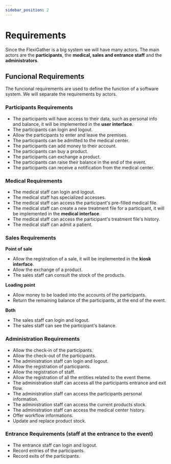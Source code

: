 ```yaml
---
sidebar_position: 2
---
```


# Requirements

Since the FlexiGather is a big system we will have many actors. The main actors are the **participants**, the **medical, sales and entrance staff** and the **administrators**.

## Funcional Requirements

The funcional requirements are used to define the function of a software system.
We will separate the requirements by actors.

### Participants Requirements

- The participants will have access to their data, such as personal info and balance, it will be implemented in the **user interface**.
- The participants can login and logout.
- Allow the participants to enter and leave the premises.
- The participants can be admitted to the medical center.
- The participants can add money to their account.
- The participants can buy a product.
- The participants can exchange a product.
- The participants can raise their balance in the end of the event.
- The participants can receive a notification from the medical center.

### Medical Requirements

- The medical staff can login and logout.
- The medical staff has specialized accesses.
- The medical staff can access the participant's pre-filled medical file.
- The medical staff can create a new treatment file for a participant, it will be implemented in the **medical interface**.
- The medical staff can access the participant's treatment file's history.
- The medical staff can admit a patient.

### Sales Requirements

**Point of sale**
- Allow the registration of a sale, it will be implemented in the **kiosk interface**.
- Allow the exchange of a product.
- The sales staff can consult the stock of the products.

**Loading point**
- Allow money to be loaded into the accounts of the participants.
- Return the remaining balance of the participants, at the end of the event.

**Both**
- The sales staff can login and logout.
- The sales staff can see the participant's balance.

### Administration Requirements

- Allow the check-in of the participants.
- Allow the check-out of the participants.
- The administration staff can login and logout.
- Allow the registration of participants.
- Allow the registration of staff.
- Allow the registration of all the entities related to the event theme.
- The administration staff can access all the participants entrance and exit flow.
- The administration staff can access the participants personal information.
- The administration staff can access the current products stock.
- The administration staff can access the medical center history.
- Offer workflow informations.
- Update and replace product stock.

### Entrance Requirements (staff at the entrance to the event)

- The entrance staff can login and logout.
- Record entries of the participants.
- Record exits of the participants.

<!-- r -->